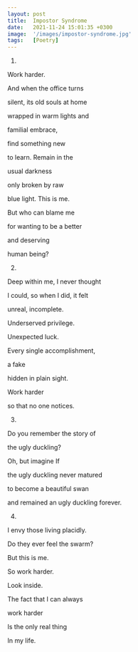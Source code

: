 ```yaml
---
layout: post
title:  Impostor Syndrome
date:   2021-11-24 15:01:35 +0300
image:  '/images/impostor-syndrome.jpg'
tags:   [Poetry]
---
```


1.

Work harder.

And when the office turns

silent, its old souls at home

wrapped in warm lights and

familial embrace,

find something new

to learn. Remain in the

usual darkness

only broken by raw

blue light. This is me.

But who can blame me

for wanting to be a better

and deserving

human being?

2.

Deep within me, I never thought

I could, so when I did, it felt

unreal, incomplete.

Underserved privilege.

Unexpected luck.

Every single accomplishment,

a fake

hidden in plain sight.

Work harder

so that no one notices.

3.

Do you remember the story of

the ugly duckling?

Oh, but imagine If

the ugly duckling never matured

to become a beautiful swan

and remained an ugly duckling forever.

4.

I envy those living placidly.

Do they ever feel the swarm?

But this is me.

So work harder.

Look inside.

The fact that I can always

work harder

Is the only real thing

In my life.